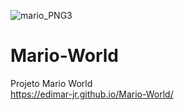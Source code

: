 ![mario_PNG3](https://user-images.githubusercontent.com/107490860/184664509-a41c7ebd-a8db-4c35-96d6-701c6c6857b4.png)
# Mario-World
Projeto Mario World
<br>https://edimar-jr.github.io/Mario-World/<br>
